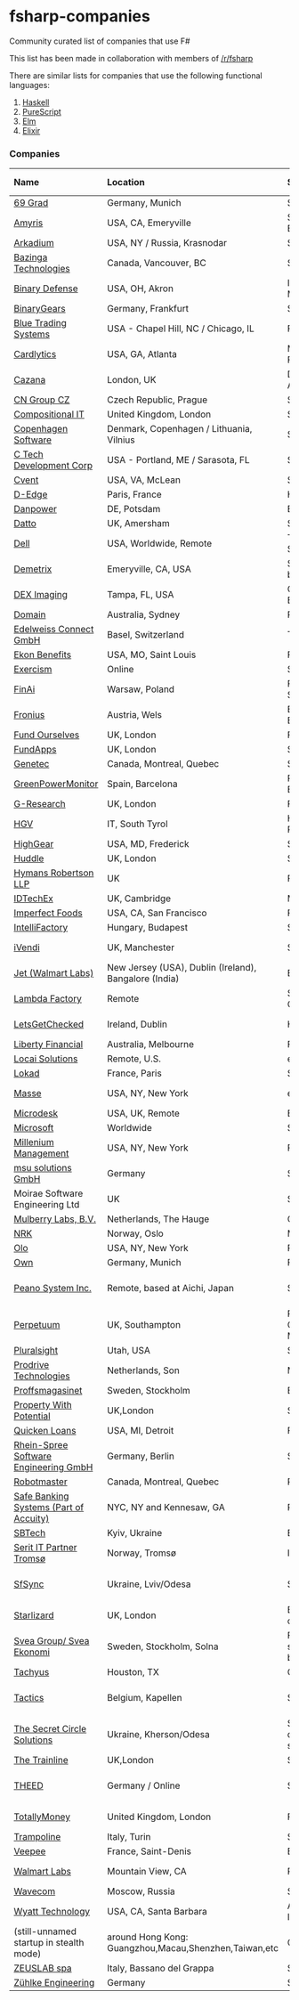 # fsharp-companies
Community curated list of companies that use F#

This list has been made in collaboration with members of [/r/fsharp](https://www.reddit.com/r/fsharp)

There are similar lists for companies that use the following functional languages: 

1. [Haskell](https://github.com/erkmos/haskell-companies)
2. [PureScript](https://github.com/ajnsit/purescript-companies)
3. [Elm](https://github.com/jah2488/elm-companies)
4. [Elixir](https://github.com/beam-community/elixir-companies)

### Companies

| Name | Location | Sector | Source | Remote OK? |
| :--- | :------- | :----- | :----- | :--------- |
[69 Grad](https://69grad.de/) | Germany, Munich | Software | [Blog](https://thomasbandt.com) | Ok
[Amyris](https://amyris.com/) | USA, CA, Emeryville | Synthetic Biology | [Twitter](https://twitter.com/amyris)
[Arkadium](https://inhabit.arkadium.com/) | USA, NY / Russia, Krasnodar | Software | [Twitter](https://twitter.com/Arkadium)
[Bazinga Technologies](https://mybazinga.com/) | Canada, Vancouver, BC | Software | [Twitter](https://twitter.com/getbazinga)
[Binary Defense](https://www.binarydefense.com/) | USA, OH, Akron | Infosec/Endpoint Monitoring | [Twitter](https://twitter.com/binary_defense?lang=en) | Ok (US only)
[BinaryGears](https://www.binarygears.de/) | Germany, Frankfurt | Software | [GitHub](https://github.com/ronaldschlenker) | Ok
[Blue Trading Systems](https://www.bluetradingsystems.com/) | USA - Chapel Hill, NC / Chicago, IL | Financial | [Twitter](https://twitter.com/bts_software) | | 
[Cardlytics](https://www.cardlytics.com/) | USA, GA, Atlanta | Marketing, FinTech | [Website](https://www.cardlytics.com/) | Ok |
[Cazana](https://cazana.com/uk) | London, UK | Data Mining, Automotive | [Twitter](https://twitter.com/Cazana) | Ok |
[CN Group CZ](https://www.cngroup.dk/) | Czech Republic, Prague | Software | [Twitter](https://twitter.com/cngroup_cz), [Website](https://www.cngroup.dk) | 
[Compositional IT](https://www.compositional-it.com) | United Kingdom, London | Software | [GitHub](https://github.com/compositionalit)
[Copenhagen Software](https://copenhagensoftware.com) | Denmark, Copenhagen / Lithuania, Vilnius | Software | [Twitter](https://twitter.com/cphsoft/status/1114106216509267968) | Ok
[C Tech Development Corp](https://www.ctech.com) | USA - Portland, ME / Sarasota, FL | Software | [Website](https://ctech.com) | Ok
[Cvent](https://www.cvent.com) | USA, VA, McLean | Software | [Github](https://github.com/cvent?utf8=✓&q=&type=&language=f%23)
[D-Edge](https://www.d-edge.com/) | Paris, France | Hospitality | [Twitter](https://twitter.com/D_EDGE_Hosp)
[Danpower](https://www.danpower.de/) | DE, Potsdam | EnergySupply | | Ok
[Datto](https://www.datto.com/) | UK, Amersham | Software | [Twitter](https://twitter.com/datto) | Ok
[Dell](https://www.dell.com/) | USA, Worldwide, Remote | Technology Solutions | [Jobs](https://jobs.dell.com/) | Ok
[Demetrix](https://www.demetrixbio.com) | Emeryville, CA, USA | Synthetic biology | [Github](https://github.com/demetrixbio/) | Ok
[DEX Imaging](https://www.deximaging.com) | Tampa, FL, USA | Office Equipment | [Twitter](https://twitter.com/deximaging) | Ok
[Domain](https://www.domain.com.au) | Australia, Sydney | Property Portal | [Website](https://tech.domain.com.au/careers/)
[Edelweiss Connect GmbH](https://edelweissconnect.com) | Basel, Switzerland | Toxicology | [Github](https://github.com/douglasconnect) | Ok
[Ekon Benefits](https://ekonbenefits.com) | USA, MO, Saint Louis | Financial | [Github](https://github.com/ekonbenefits?utf8=✓&q=&type=public&language=f%23)
[Exercism](https://exercism.io/) | Online | Software | [Github](https://github.com/exercism?utf8=%E2%9C%93&q=&type=&language=f%23)
[FinAi](https://www.finai.com/) | Warsaw, Poland | FinTech, Software | [Website](https://www.finai.com/), [Twitter](https://twitter.com/orientman) |
[Fronius](https://fronius.com/) | Austria, Wels | Electrical Equipment | [Website](https://fronius.com), [Facebook](https://www.facebook.com/fronius.int/) | 
[Fund Ourselves](https://www.fundourselves.com) | UK, London | FinTech, P2P | [Twitter](https://twitter.com/fundourselves) | 
[FundApps](https://www.fundapps.co) | UK, London | Software | [Stackshare](https://stackshare.io/fundapps#technology)
[Genetec](https://www.genetec.com)| Canada, Montreal, Quebec | Security| [Twitter](https://twitter.com/genetec/status/984485239908126721)
[GreenPowerMonitor](https://www.greenpowermonitor.com) | Spain, Barcelona | Renewable Energy | [Github](https://github.com/GreenPowerMonitor) | Ok
[G-Research](https://www.gresearch.co.uk/)| UK, London | Finance | [Twitter](https://twitter.com/GRESEARCHjobs)
[HGV](https://www.hgv.it) | IT, South Tyrol | Hoteliers and Restaurateurs | | No
[HighGear](https://highgear.com) | USA, MD, Frederick | Software | [Blog post](https://www.highgear.com/blog/why-we-chose-to-write-important-code-in-f-sharp/) | No
[Huddle](https://www.huddle.com/) | UK, London | Software | [Github](https://github.com/Huddle?utf8=✓&q=&type=&language=f%23)
[Hymans Robertson LLP](https://www.hymans.co.uk/) | UK | Finance | [Slideshare](https://www.slideshare.net/KeithHarrison4/why-hymans-use-f)
[IDTechEx](https://www.idtechex.com) | UK, Cambridge | Market Research |
[Imperfect Foods](https://www.imperfectfoods.com) | USA, CA, San Francisco | Food Services | [Hacker News](https://news.ycombinator.com/item?id=21128684) | Ok
[IntelliFactory](http://intellifactory.com) | Hungary, Budapest | Software | [Github](https://github.com/intellifactory?utf8=✓&q=&type=&language=f%23)
[iVendi](https://ivendi.com) | UK, Manchester | Software | [Twitter](https://twitter.com/iVendiLtd) | OK (part time)
[Jet (Walmart Labs)](https://jet.com) | New Jersey (USA), Dublin (Ireland), Bangalore (India) | E-commerce | [Github](https://github.com/jet?utf8=✓&q=&type=&language=f%23)
[Lambda Factory](https://lambdafactory.io) | Remote | Software & Consulting | [GitHub](https://github.com/LambdaFactory), [Twitter](https://twitter.com/Lambda_Factory) | Ok
[LetsGetChecked](https://www.letsgetchecked.com) | Ireland, Dublin | Healthcare | [StackShare](https://stackshare.io/lets-get-checked/lets-get-checked), [Job Posting](https://letsgetchecked.bamboohr.com/jobs/view.php?id=67)
[Liberty Financial](https://www.liberty.com.au) | Australia, Melbourne | Finance | [Twitter](https://twitter.com/danielchmbrs/status/1198813082169987072) | |
[Locai Solutions](https://locaisolutions.com) | Remote, U.S. | eGrocery | | Ok
[Lokad](https://www.lokad.com) | France, Paris | Software | [Careers](https://www.lokad.com/software-engineering) |
[Masse](https://shopmasse.com) | USA, NY, New York | eCommerce | [Twitter](https://twitter.com/shop_masse), [Instagram](https://instagram.com/shop_masse)
[Microdesk](https://www.microdesk.com/) | USA, UK, Remote | BIM | [Careers](https://www.microdesk.com/career-opportunities/), [Twitter](https://twitter.com/MicrodeskInc) | Ok
[Microsoft](https://www.microsoft.com) | Worldwide | Software | [GitHub](https://github.com/dotnet/fsharp) | Ok
[Millenium Management](https://www.mlp.com/home/) | USA, NY, New York | Finance | [Job Posting](https://mlp.wd5.myworkdayjobs.com/en-US/mlpcareers/job/New-York-NY---666-5th-Ave/C--Software-Engineer_REQ-8518-1)
[msu solutions GmbH](https://msu-solutions.de/) | Germany | Software | |
Moirae Software Engineering Ltd | UK | Software | [Twitter](https://twitter.com/7sharp9_exhumed) | OK
[Mulberry Labs, B.V.](https://www.mulberrylabs.com/) | Netherlands, The Hauge | Consulting | | 
[NRK](https://www.nrk.no/) | Norway, Oslo | Media | [GitHub](https://github.com/nrkno) | | 
[Olo](https://www.olo.com) | USA, NY, New York | Restauration | [Github](https://github.com/ololabs?language=f%23)| Ok
[Own](https://www.weown.com) | Germany, Munich | FinTech | [GitHub](https://github.com/OwnMarket?language=f%23)|
[Peano System Inc.](https://peano-system.jp) | Remote, based at Aichi, Japan | Software | [GitHub](https://github.com/peano-system) [JobPosting](https://peano-system.jp/jobs) [PeanoCurvesApp](https://peano-curves.psapp.jp) | Ok
[Perpetuum](https://www.perpetuum.com) | UK, Southampton | Railway Condition Monitoring | |
[Pluralsight](https://app.pluralsight.com) | Utah, USA | Software | |
[Prodrive Technologies](https://prodrive-technologies.com/) | Netherlands, Son | Manufacturing | [Job Posting](https://prodrive-technologies.com/careers/vacancies/back-end-software-developer/) | No
[Proffsmagasinet](https://www.proffsmagasinet.se/) | Sweden, Stockholm | E-commerce | | OK
[Property With Potential](https://propertytorenovate.co.uk/) | UK,London | Software | [Stackshare](https://stackshare.io/property-with-potential/property-with-potential)
[Quicken Loans](https://www.quickenloans.com) | USA, MI, Detroit | FinTech | | OK
[Rhein-Spree Software Engineering GmbH](https://www.rhein-spree.com) | Germany, Berlin | Software | [GitHub](https://github.com/rheinspree) | Ok
[Robotmaster](https://www.robotmaster.com/en/) | Canada, Montreal, Quebec | Robotics | ?
[Safe Banking Systems (Part of Accuity)](https://accuity.com/product/firco-screening-insight-for-accounts/) | NYC, NY and Kennesaw, GA | RiskTech | [Github](https://github.com/BayardRock) | No
[SBTech](https://www.sbtech.com/) | Kyiv, Ukraine | Betting | |
[Serit IT Partner Tromsø](https://serit.no/kontor/tromso/) | Norway, Tromsø | IT, Software | [GitHub](https://github.com/serit) | Ok
[SfSync](https://sfsync.online/) | Ukraine, Lviv/Odesa | Software (ISV) | [Facebook](https://www.facebook.com/sfsync/) | Ok (Europe only)
[Starlizard](https://www.starlizard.com/) | UK, London | Betting consultancy | [Stack Overflow](https://stackoverflow.com/jobs/companies/starlizard)
[Svea Group/ Svea Ekonomi](https://svea.com/)| Sweden, Stockholm, Solna | Financial services, banking, fintech | [Website](http://career.svea.com/)|No
[Tachyus](https://www.tachyus.com) | Houston, TX | Oil & Gas | [GitHub](https://github.com/tachyus)
[Tactics](https://www.tactics.be) | Belgium, Kapellen | Software | [Website](https://www.tactics.be) | Ok (Europe only)
[The Secret Circle Solutions](https://secretcircle.solutions/) | Ukraine, Kherson/Odesa | Software development services | [Website](https://secretcircle.solutions/), [Facebook](https://www.facebook.com/scrtcrcl/) | Ok (Europe only)
[The Trainline](https://www.thetrainline.com) | UK,London | Software | [Stackshare](https://stackshare.io/trainline)
[THEED](https://www.theed.technology) | Germany / Online | Software | | Ok (German speaking)
[TotallyMoney](https://www.totallymoney.com) | United Kingdom, London | FinTech | [GitHub](https://github.com/totallymoney), [Stackshare](https://stackshare.io/totallymoney-com/totallymoney-com) | |
[Trampoline](https://trampolineup.com) | Italy, Turin | Software/IoT | [GitHub](https://github.com/kiotlog)
[Veepee](https://www.veepee.com) | France, Saint-Denis | E-commerce | [Twitter](https://twitter.com/FRchrdsn/status/1149414855876784129)
[Walmart Labs](https://www.walmartlabs.com) | Mountain View, CA | Retail | [Github](https://github.com/walmartlabs) [Twitter](https://twitter.com/WalmartLabs) [LinkedIn](https://www.linkedin.com/company/walmart-labs)
[Wavecom](https://wavecom.io) | Moscow, Russia | Software | [Website](https://wavecom.io/) | Ok
[Wyatt Technology](https://www.wyatt.com/) | USA, CA, Santa Barbara | Analytical Instruments |  | Ok
(still-unnamed startup in stealth mode) | around Hong Kong: Guangzhou,Macau,Shenzhen,Taiwan,etc | CryptoCurrency | [HackerNews](https://news.ycombinator.com/item?id=20326739) | Ok
[ZEUSLAB spa](https://www.zeuslab.it) | Italy, Bassano del Grappa | Software | | 
[Zühlke Engineering](https://www.zuehlke.com/) | Germany | Software | | 
